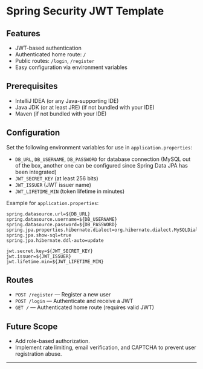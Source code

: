 # Spring Security JWT Template

## Features

- JWT-based authentication
- Authenticated home route: `/`
- Public routes: `/login`, `/register`
- Easy configuration via environment variables

## Prerequisites

- IntelliJ IDEA (or any Java-supporting IDE)
- Java JDK (or at least JRE) (if not bundled with your IDE)
- Maven (if not bundled with your IDE)

## Configuration

Set the following environment variables for use in `application.properties`:

- `DB_URL`, `DB_USERNAME`, `DB_PASSWORD` for database connection (MySQL out of the box, another one can be configured since Spring Data JPA has been integrated)
- `JWT_SECRET_KEY` (at least 256 bits)
- `JWT_ISSUER` (JWT issuer name)
- `JWT_LIFETIME_MIN` (token lifetime in minutes)

Example for `application.properties`:
```
spring.datasource.url=${DB_URL}
spring.datasource.username=${DB_USERNAME}
spring.datasource.password=${DB_PASSWORD}
spring.jpa.properties.hibernate.dialect=org.hibernate.dialect.MySQLDialect
spring.jpa.show-sql=true
spring.jpa.hibernate.ddl-auto=update

jwt.secret.key=${JWT_SECRET_KEY}
jwt.issuer=${JWT_ISSUER}
jwt.lifetime.min=${JWT_LIFETIME_MIN}
```

## Routes

- `POST /register` — Register a new user
- `POST /login` — Authenticate and receive a JWT
- `GET /` — Authenticated home route (requires valid JWT)

## Future Scope

- Add role-based authorization.
- Implement rate limiting, email verification, and CAPTCHA to prevent user registration abuse.

---
